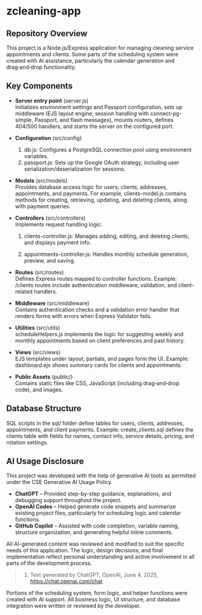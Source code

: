# **zcleaning-app**
## Repository Overview
This project is a Node.js/Express application for managing cleaning service appointments and clients. Some parts of the scheduling system were created with AI assistance, particularly the calendar generation and drag‑and‑drop functionality.

## Key Components
- **Server entry point** (server.js)  
Initializes environment settings and Passport configuration, sets up middleware (EJS layout engine, session handling with connect-pg-simple, Passport, and flash messages), mounts routers, defines 404/500 handlers, and starts the server on the configured port.

- **Configuration** (src/config)
    1. db.js: Configures a PostgreSQL connection pool using environment variables.
    2. passport.js: Sets up the Google OAuth strategy, including user serialization/deserialization for sessions.

- **Models** (src/models)  
Provides database access logic for users, clients, addresses, appointments, and payments. For example, clients-model.js contains methods for creating, retrieving, updating, and deleting clients, along with payment queries.

- **Controllers** (src/controllers)  
Implements request handling logic.

    1. clients-controller.js: Manages adding, editing, and deleting clients, and displays payment info.

    2. appointments-controller.js: Handles monthly schedule generation, preview, and saving.

- **Routes** (src/routes)  
Defines Express routes mapped to controller functions.
Example: /clients routes include authentication middleware, validation, and client-related handlers.

- **Middleware** (src/middleware)  
Contains authentication checks and a validation error handler that renders forms with errors when Express Validator fails.

- **Utilities** (src/utils)  
scheduleHelpers.js implements the logic for suggesting weekly and monthly appointments based on client preferences and past history.

- **Views** (src/views)  
EJS templates under layout, partials, and pages form the UI.
Example: dashboard.ejs shows summary cards for clients and appointments.

- **Public Assets** (public/)  
Contains static files like CSS, JavaScript (including drag‑and‑drop code), and images.

## Database Structure
SQL scripts in the sql/ folder define tables for users, clients, addresses, appointments, and client payments.
Example: create_clients.sql defines the clients table with fields for names, contact info, service details, pricing, and rotation settings.


## AI Usage Disclosure
This project was developed with the help of generative AI tools as permitted under the CSE Generative AI Usage Policy.

- **ChatGPT** – Provided step-by-step guidance, explanations, and debugging support throughout the project.
- **OpenAI Codex** – Helped generate code snippets and summarize existing project files, particularly for scheduling logic and calendar functions.
- **GitHub Copilot** – Assisted with code completion, variable naming, structure organization, and generating helpful inline comments.

All AI-generated content was reviewed and modified to suit the specific needs of this application. The logic, design decisions, and final implementation reflect personal understanding and active involvement in all parts of the development process.

> 1. Text generated by ChatGPT, OpenAI, June 4, 2025, https://chat.openai.com/chat

Portions of the scheduling system, form logic, and helper functions were created with AI support. All business logic, UI structure, and database integration were written or reviewed by the developer.




